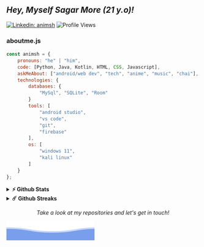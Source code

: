 ## *Hey, Myself Sagar More (21 y.o)!*
[![Linkedin: animsh ](https://img.shields.io/badge/-animsh-blue?style=flat-square&logo=Linkedin&logoColor=white&link=https://https://www.linkedin.com/in/animsh/)](https://www.linkedin.com/in/animsh/)
![Profile Views](https://komarev.com/ghpvc/?username=animsh&color=blue&style=flat-square)
### aboutme.js
~~~javascript
const animsh = {
    pronouns: "he" | "him",
    code: [Python, Java, Kotlin, HTML, CSS, Javascript],
    askMeAbout: ["android/web dev", "tech", "anime", "music", "chai"],
    technologies: {
        databases: {
            "MySql", "SQLite", "Room"
        }
        tools: [
            "android studio",
            "vs code",
            "git",
            "firebase"
        ],
        os: [
            "windows 11",
            "kali linux"
        ]
    }
};
~~~

<details>	
  <summary><b>⚡ Github Stats</b></summary>
  <br />
  <img height="180em" src="https://github-readme-stats.vercel.app/api?username=animsh&show_icons=true&hide_border=true&&count_private=true&include_all_commits=true" />
  <img height="180em" src="https://github-readme-stats.vercel.app/api/top-langs/?username=animsh&show_icons=true&hide_border=true&layout=compact&langs_count=8"/>
</details>

<details>	
  <summary><b>☄️ Github Streaks</b></summary>
  <br />
  <img height="180em" src="https://github-readme-streak-stats.herokuapp.com/?user=animsh&hide_border=true" />
</details>

<p align="center">
 <i>Take a look at my repositories and let's get in touch!</i>
</p>

![Sagar More](https://raw.githubusercontent.com/animsh/animsh/main/assets/bottom_header.svg)
<br>
